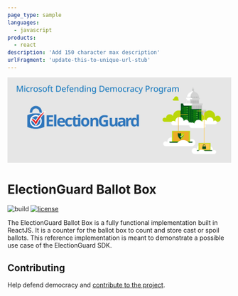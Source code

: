 ```yaml
---
page_type: sample
languages:
  - javascript
products:
  - react
description: 'Add 150 character max description'
urlFragment: 'update-this-to-unique-url-stub'
---
```


![Microsoft Defending Democracy Program: ElectionGuard](images/electionguard-banner.svg)

# ElectionGuard Ballot Box

![build](https://github.com/microsoft/electionguard-ballot-box/workflows/Package/badge.svg)
[![license](https://img.shields.io/github/license/microsoft/electionguard-ballot-box)](License)

The ElectionGuard Ballot Box is a fully functional
implementation built in ReactJS. It is a counter for the ballot box to count and store cast or spoil ballots.
This reference implementation is meant to demonstrate a possible use case of the ElectionGuard SDK.

## Contributing

Help defend democracy and [contribute to the project](CONTRIBUTING).

<!-- 
Guidelines on README format: https://review.docs.microsoft.com/help/onboard/admin/samples/concepts/readme-template?branch=master

Guidance on onboarding samples to docs.microsoft.com/samples: https://review.docs.microsoft.com/help/onboard/admin/samples/process/onboarding?branch=master

Taxonomies for products and languages: https://review.docs.microsoft.com/new-hope/information-architecture/metadata/taxonomies?branch=master
-->
